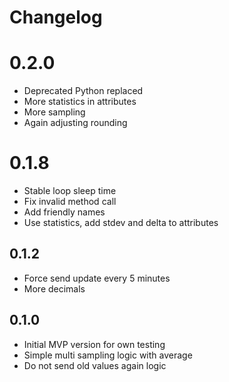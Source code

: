# Changelog

# 0.2.0
- Deprecated Python replaced
- More statistics in attributes
- More sampling
- Again adjusting rounding


# 0.1.8
- Stable loop sleep time
- Fix invalid method call
- Add friendly names
- Use statistics, add stdev and delta to attributes

## 0.1.2
 - Force send update every 5 minutes
 - More decimals

## 0.1.0

 - Initial MVP version for own testing
 - Simple multi sampling logic with average
 - Do not send old values again logic
